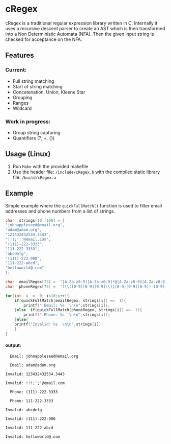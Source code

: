 
# cRegex

cRegex is a traditional regular expression library written in C. Internally it uses a recursive descent parser to create an AST which is then transformed into a Non Deterministic Automata (NFA). Then the given input string is checked for acceptance on the NFA.

## Features

### Current:
- Full string matching
- Start of string matching
- Concatenation, Union, Kleene Star
- Grouping
- Ranges
- Wildcard

### Work in progress:
- Group string capturing
- Quantifiers (?, +, {})

## Usage (Linux)

1. Run `Make` with the provided makefile
2. Use the header file: `/include/cRegex.h`  with the compiled static library file: `/build/cRegex.a`


## Example

Simple example where the `quickFullMatch()` function is used to filter email addresses and phone numbers from a list of strings.
```c
char  strings[10][100] = {
"johnappleseed@email.org",
"adam@adam.org",
"123432432534.3443",
"!!!;';'@email.com",
"(111)-222-3333",
"111-222-3333",
"abcdefg",
"(111)-222-900",
"111-222-abcd",
"helloworld@.com"
};

char  emailRegex[73] =  "[A-Za-z0-9][A-Za-z0-9]*@[A-Za-z0-9][A-Za-z0-9]*\\.[A-Za-z0-9][A-Za-z0-9]*";
char  phoneRegex[75] =  "(\\([0-9][0-9][0-9]\\)|[0-9][0-9][0-9])-[0-9][0-9][0-9]-[0-9][0-9][0-9][0-9]";

for(int  i  =  0; i<10;i++){
	if(quickFullMatch(emailRegex, strings[i]) ==  1){
		printf(" Email: %s  \n\n",strings[i]);
	}else  if(quickFullMatch(phoneRegex, strings[i]) ==  1){
		printf(" Phone: %s  \n\n",strings[i]);
	}else{
	printf("Invalid: %s  \n\n",strings[i]);
	}
}
```

#### output:

```
  Email: johnappleseed@email.org

  Email: adam@adam.org

Invalid: 123432432534.3443

Invalid: !!!;';'@email.com

  Phone: (111)-222-3333

  Phone: 111-222-3333

Invalid: abcdefg

Invalid: (111)-222-900

Invalid: 111-222-abcd

Invalid: helloworld@.com
```

